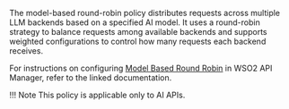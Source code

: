 The model-based round-robin policy distributes requests across multiple LLM backends based on a specified AI model. It uses a round-robin strategy to balance requests among available backends and supports weighted configurations to control how many requests each backend receives.

For instructions on configuring <a href="https://apim.docs.wso2.com/en/4.5.0/design/api-policies/regular-gateway-policies/ai-policies/" target="_blank">Model Based Round Robin</a> in WSO2 API Manager, refer to the linked documentation.

!!! Note
    This policy is applicable only to AI APIs.